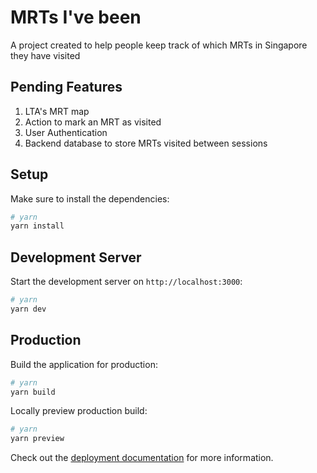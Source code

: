 # MRTs I've been

A project created to help people keep track of which MRTs in Singapore they have visited

## Pending Features
1. LTA's MRT map
2. Action to mark an MRT as visited
3. User Authentication
4. Backend database to store MRTs visited between sessions

## Setup

Make sure to install the dependencies:

```bash
# yarn
yarn install
```

## Development Server

Start the development server on `http://localhost:3000`:

```bash
# yarn
yarn dev
```

## Production

Build the application for production:

```bash
# yarn
yarn build
```

Locally preview production build:

```bash
# yarn
yarn preview
```

Check out the [deployment documentation](https://nuxt.com/docs/getting-started/deployment) for more information.
